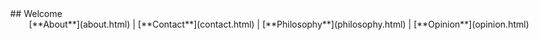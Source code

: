 <table>
	<meta name="viewport" content="width=device-width, initial-scale=1.0">
	<link rel="stylesheet" type="text/css" href="stylesheet.css">
	<body style="max-width: 1080px">
<table>
## Welcome
<br>
<center>
[**About**](about.html) | [**Contact**](contact.html) | [**Philosophy**](philosophy.html) | [**Opinion**](opinion.html)
</center>
